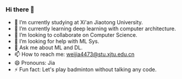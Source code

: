 ### Hi there 👋

- 🔭 I’m currently studying at Xi'an Jiaotong University.
- 🌱 I’m currently learning deep learning with computer architecture.
- 👯 I’m looking to collaborate on Computer Science.
- 🤔 I’m looking for help with ML Sys.
- 💬 Ask me about ML and DL.
- 📫 How to reach me: weijia4473@stu.xjtu.edu.cn
- 😄 Pronouns: Jia
- ⚡ Fun fact: Let's play badminton without talking any code.

<!--
**Weigaa/Weigaa** is a ✨ _special_ ✨ repository because its `README.md` (this file) appears on your GitHub profile.

Here are some ideas to get you started:

- 🔭 I’m currently working on ...
- 🌱 I’m currently learning ...
- 👯 I’m looking to collaborate on ...
- 🤔 I’m looking for help with ...
- 💬 Ask me about ...
- 📫 How to reach me: ...
- 😄 Pronouns: ...
- ⚡ Fun fact: ...
-->
